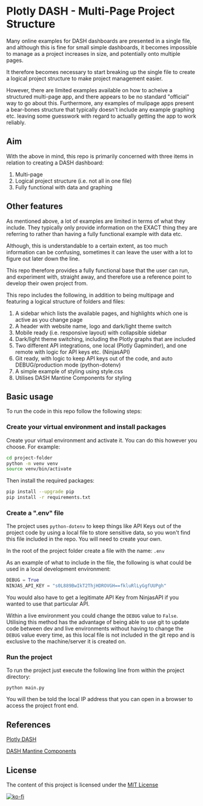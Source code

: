 # Plotly DASH - Multi-Page Project Structure

Many online examples for DASH dashboards are presented in a single file, and although this is
fine for small simple dashboards, it becomes impossible to manage as a project increases in size,
and potentially onto multiple pages.

It therefore becomes necessary to start breaking up the single file to create a logical project 
structure to make project management easier.

However, there are limited examples available on how to acheive a structured multi-page app, and 
there appears to be no standard "official" way to go about this. Furthermore, any examples of 
mulipage apps present a bear-bones structure that typically doesn't include any example graphing 
etc. leaving some guesswork with regard to actually getting the app to work reliably.

## Aim

With the above in mind, this repo is primarily concerned with three items in relation to creating
a DASH dashboard:

1. Multi-page
2. Logical project structure (i.e. not all in one file)
3. Fully functional with data and graphing

## Other features

As mentioned above, a lot of examples are limited in terms of what they include. They typically 
only provide information on the EXACT thing they are referring to rather than having 
a fully functional example with data etc.

Although, this is understandable to a certain extent, as too much information can be confusing, 
sometimes it can leave the user with a lot to figure out later down the line.

This repo therefore provides a fully functional base that the user can run, and experiment with,
straight away, and therefore use a reference point to develop their owen project from.

This repo includes the following, in addition to being multipage and featuring a logical structure
of folders and files:

1. A sidebar which lists the available pages, and highlights which one is active as you change page
2. A header with website name, logo and dark/light theme switch
3. Mobile ready (i.e. responsive layout) with collapsible sidebar
4. Dark/light theme switching, including the Plotly graphs that are included
5. Two different API integrations, one local (Plotly Gapminder), and one remote with logic for API keys etc. (NinjasAPI) 
6. Git ready, with logic to keep API keys out of the code, and auto DEBUG/production mode (python-dotenv)
7. A simple example of styling using style.css
8. Utilises DASH Mantine Components for styling

## Basic usage

To run the code in this repo follow the following steps:

### Create your virtual environment and install packages

Create your virtual environment and activate it. You can do this however you choose. For example:

```bash
cd project-folder
python -m venv venv
source venv/bin/activate
```

Then install the required packages:

```bash
pip install --upgrade pip
pip install -r requirements.txt
```

### Create a ".env" file

The project uses ```python-dotenv``` to keep things like API Keys out of the project code by using a local file to store sensitive data, so you won't find this file included in the repo. You will need to create your own.

In the root of the project folder create a file with the name: ```.env```

As an example of what to include in the file, the following is what could be used in a local development environment:

```python
DEBUG = True
NINJAS_API_KEY = "s0L889BwIkT2ThjHDROVGH==fkluRlLyGgfUUPgh"
```

You would also have to get a legitimate API Key from NinjasAPI if you wanted to use that particular API.

Within a live environment you could change the ```DEBUG``` value to ```False```. Utilising this method has the advantage of being able to use git to update code between dev and live environments without having to change the ```DEBUG``` value every time, as this local file is not included in the git repo and is exclusive to the machine/server it is created on.

### Run the project

To run the project just execute the following line from within the project directory:

```python main.py```

You will then be told the local IP address that you can open in a browser to access the project front end.

## References

[Plotly DASH](https://dash.plotly.com/)

[DASH Mantine Components](https://www.dash-mantine-components.com/)

## License

The content of this project is licensed under the [MIT License](LICENSE.md)

[![ko-fi](https://ko-fi.com/img/githubbutton_sm.svg)](https://ko-fi.com/Z8Z7G2C89)
